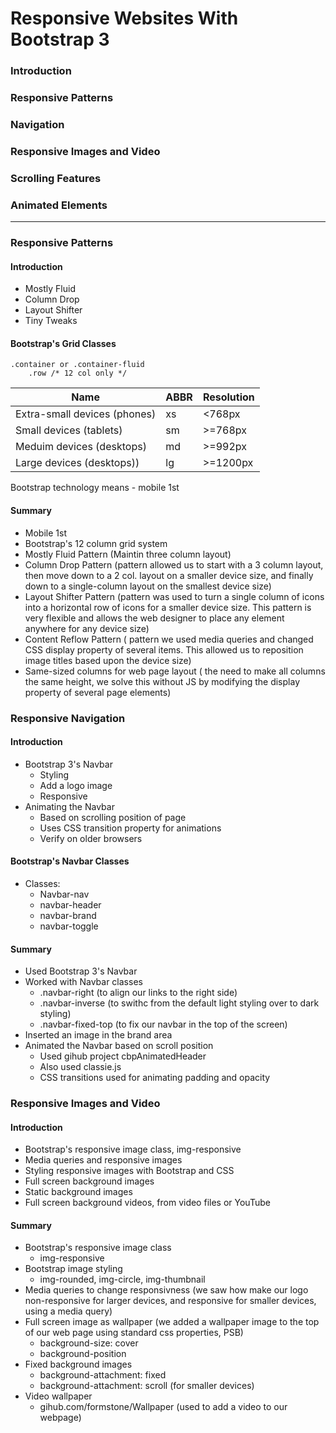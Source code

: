 # Responsive Websites With Bootstrap 3

### Introduction

### Responsive Patterns

### Navigation

### Responsive Images and Video

### Scrolling Features

### Animated Elements

----------------------------

### Responsive Patterns

#### Introduction

 * Mostly Fluid
 * Column Drop
 * Layout Shifter
 * Tiny Tweaks

#### Bootstrap's Grid Classes

```
.container or .container-fluid
    .row /* 12 col only */
```

| Name                        | ABBR | Resolution|
|------------------------------|----|----------|
| Extra-small devices (phones) | xs | <768px   |
| Small devices (tablets)      | sm | >=768px  |
| Meduim devices (desktops)    | md | >=992px  |
| Large devices (desktops))    | lg | >=1200px |

Bootstrap technology means - mobile 1st


#### Summary

* Mobile 1st
* Bootstrap's 12 column grid system
* Mostly Fluid Pattern (Maintin three column layout)
* Column Drop Pattern (pattern allowed us to start with a 3 column layout, then move down to a 2 col. layout on a smaller device size, and finally down to a single-column layout on the smallest device size)
* Layout Shifter Pattern (pattern was used to turn a single column of icons into a horizontal row of icons for a smaller device size. This pattern is very flexible and allows the web designer to place any element anywhere for any device size)
* Content Reflow Pattern ( pattern we used media queries and changed CSS display property of several items. This allowed us to reposition image titles based upon the device size)
* Same-sized columns for web page layout ( the need to make all columns the same height, we solve this without JS by modifying the display property of several page elements)


### Responsive Navigation

#### Introduction

* Bootstrap 3's Navbar
    * Styling
    * Add a logo image
    * Responsive
* Animating the Navbar
    * Based on scrolling position of page
    * Uses CSS transition property for animations
    * Verify on older browsers

#### Bootstrap's Navbar Classes

* Classes:
    * Navbar-nav
    * navbar-header
    * navbar-brand
    * navbar-toggle

#### Summary

* Used Bootstrap 3's Navbar
* Worked with Navbar classes
    * .navbar-right (to align our links to the right side)
    * .navbar-inverse (to swithc from the default light styling over to dark styling)
    * .navbar-fixed-top (to fix our navbar in the top of the screen)
* Inserted an image in the brand area
* Animated the Navbar based on scroll position
    * Used gihub project cbpAnimatedHeader
    * Also used classie.js
    * CSS transitions used for animating padding and opacity

### Responsive Images and Video

#### Introduction

* Bootstrap's responsive image class, img-responsive
* Media queries and responsive images
* Styling responsive images with Bootstrap and CSS
* Full screen background images
* Static background images
* Full screen background videos, from video files or YouTube

#### Summary

* Bootstrap's responsive image class
    * img-responsive
* Bootstrap image styling
    * img-rounded, img-circle, img-thumbnail
* Media queries to change responsivness (we saw how make our logo non-responsive for larger devices, and responsive for smaller devices, using a media query)
* Full screen image as wallpaper (we added a wallpaper image to the top of our web page using standard css properties, PSB)
    * background-size: cover
    * background-position
* Fixed background images
    * background-attachment: fixed
    * background-attachment: scroll (for smaller devices)
* Video wallpaper
    * gihub.com/formstone/Wallpaper (used to add a video to our webpage)
